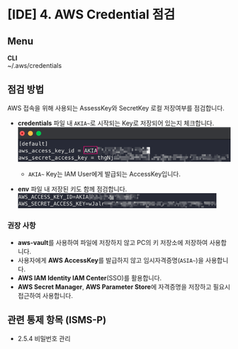 # [IDE] 4. AWS Credential 점검

## Menu 
**CLI**  
~/.aws/credentials

## 점검 방법 
AWS 접속을 위해 사용되는 AssessKey와 SecretKey 로컬 저장여부를 점검합니다.

- **credentials** 파일 내 `AKIA~`로 시작되는 Key로 저장되어 있는지 체크합니다.  
![AWS Credentials](images/aws-credentials.png)
    - `AKIA~` Key는 IAM User에게 발급되는 AccessKey입니다. 

- **env** 파일 내 저장된 키도 함께 점검합니다.  
![Env](images/local-env.png)

### 권장 사항
- **aws-vault**를 사용하여 파일에 저장하지 않고 PC의 키 저장소에 저장하여 사용합니다.
- 사용자에게 **AWS AccessKey**를 발급하지 않고 임시자격증명(`ASIA~`)을 사용합니다.
- **AWS IAM Identity IAM Center**(SSO)를 활용합니다.
- **AWS Secret Manager**, **AWS Parameter Store**에 자격증명을 저장하고 필요시 접근하여 사용합니다.


## 관련 통제 항목 (ISMS-P)
- 2.5.4 비밀번호 관리